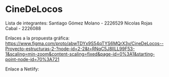 # CineDeLocos

Lista de integrantes:
Santiago Gómez Molano - 2226529
Nicolas Rojas Cabal - 2226088

Enlaces a la propuesta gráfica: https://www.figma.com/proto/abwTDYx9S54qTYS6MQrX3v/CineDeLocos--Proyecto-estructuras-2-?node-id=2-2&t=RNqC5J8IlLL99F53-1&scaling=min-zoom&content-scaling=fixed&page-id=0%3A1&starting-point-node-id=70%3A721

Enlace a Netlify: 